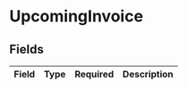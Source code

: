 # UpcomingInvoice


## Fields

| Field       | Type        | Required    | Description |
| ----------- | ----------- | ----------- | ----------- |